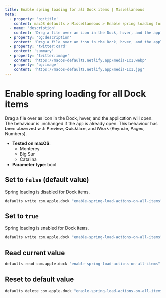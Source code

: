 ```yaml
---
title: Enable spring loading for all Dock items | Miscellaneous
meta:
  - property: 'og:title'
    content: macOS defaults > Miscellaneous > Enable spring loading for all Dock items
  - name: 'description'
    content: 'Drag a file over an icon in the Dock, hover, and the application will open. The behaviour is unchanged if the app is already open. This behaviour has been observed with Preview, Quicktime, and iWork (Keynote, Pages, Numbers).'
  - property: 'og:description'
    content: 'Drag a file over an icon in the Dock, hover, and the application will open. The behaviour is unchanged if the app is already open. This behaviour has been observed with Preview, Quicktime, and iWork (Keynote, Pages, Numbers).'
  - property: 'twitter:card'
    content: 'summary'
  - property: 'twitter:image'
    content: 'https://macos-defaults.netlify.app/media-1x1.webp'
  - property: 'og:image'
    content: 'https://macos-defaults.netlify.app/media-1x1.jpg'
---
```


# Enable spring loading for all Dock items

Drag a file over an icon in the Dock, hover, and the application will open. The behaviour is unchanged if the app is already open. This behaviour has been observed with Preview, Quicktime, and iWork (Keynote, Pages, Numbers).

<!-- break lists -->

- **Tested on macOS**:
  - Monterey
  - Big Sur
  - Catalina
- **Parameter type**: bool

## Set to `false` (default value)

Spring loading is disabled for Dock items.

```bash
defaults write com.apple.dock "enable-spring-load-actions-on-all-items" -bool "false" && killall Dock
```

## Set to `true`

Spring loading is enabled for Dock items.

```bash
defaults write com.apple.dock "enable-spring-load-actions-on-all-items" -bool "true" && killall Dock
```

## Read current value

```bash
defaults read com.apple.dock "enable-spring-load-actions-on-all-items"
```

## Reset to default value

```bash
defaults delete com.apple.dock "enable-spring-load-actions-on-all-items" && killall Dock
```
